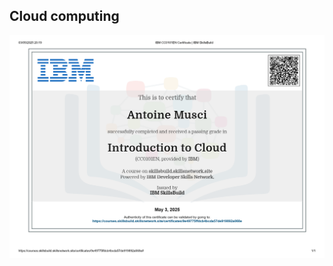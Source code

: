 ## Cloud computing

![cloud-computing-certificate](https://github.com/Entwoane/holbertonschool-france-certificates-ibm/blob/main/certificates-trimester-3/certificate-cloud.png)
